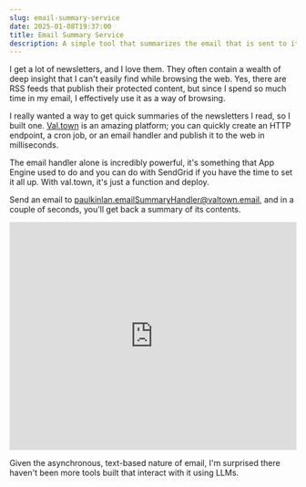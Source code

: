 ```yaml
---
slug: email-summary-service
date: 2025-01-08T19:37:00
title: Email Summary Service
description: A simple tool that summarizes the email that is sent to it.
---
```


I get a lot of newsletters, and I love them. They often contain a wealth of deep insight that I can\'t easily find while browsing the web. Yes, there are RSS feeds that publish their protected content, but since I spend so much time in my email, I effectively use it as a way of browsing.

I really wanted a way to get quick summaries of the newsletters I read, so I built one. [Val.town](http://Val.town "http://Val.town") is an amazing platform; you can quickly create an HTTP endpoint, a cron job, or an email handler and publish it to the web in milliseconds.

The email handler alone is incredibly powerful, it's something that App Engine used to do and you can do with SendGrid if you have the time to set it all up. With val.town, it's just a function and deploy.

Send an email to [paulkinlan.emailSummaryHandler@valtown.email](mailto:paulkinlan.emailSummaryHandler@valtown.email "mailto:paulkinlan.emailSummaryHandler@valtown.email"), and in a couple of seconds, you\'ll get back a summary of its contents.

<iframe width="100%" height="400px" src="https://www.val.town/embed/paulkinlan/emailSummaryHandler" title="Val Town" frameborder="0" allow="web-share" allowfullscreen></iframe>

Given the asynchronous, text-based nature of email, I\'m surprised there haven\'t been more tools built that interact with it using LLMs.
